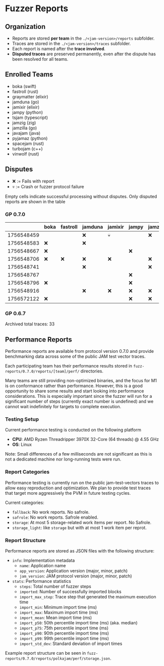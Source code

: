 # Fuzzer Reports

## Organization

- Reports are stored **per team** in the `./<jam-version>/reports` subfolder.  
- Traces are stored in the `./<jam-version>/traces` subfolder.  
- Each report is named after the **trace involved**.
- **Disputed traces** are preserved permanently, even after the dispute has been resolved for all teams.  

## Enrolled Teams

* boka (swift)
* fastroll (rust)
* graymatter (elixir)
* jamduna (go)
* jamixir (elixir)
* jampy (python)
* tsjam (typescript)
* jamzig (zig)
* jamzilla (go)
* javajam (java)
* pyjamaz (python)
* spacejam (rust)
* turbojam (c++)
* vinwolf (rust)

## Disputes

* ❌ := Fails with report
* 💀 := Crash or fuzzer protocol failure

Empty cells indicate successful processing without disputes.
Only disputed reports are shown in the table

### GP 0.7.0

|            | boka | fastroll | jamduna | jamixir | jampy | jamzig | jamzilla | javajam | pyjamaz | spacejam | tsjam | turbojam | vinwolf |
|------------|------|----------|---------|---------|-------|--------|----------|---------|---------|----------|-------|----------|---------|
| 1756548459 |      |          |   ❌    |   💀    |       |   ❌   |          |         |         |          |  ❌   |          |         |
| 1756548583 |  ❌  |          |   ❌    |         |       |        |          |         |         |          |  💀   |    ❌    |         |
| 1756548667 |  ❌  |          |         |         |  ❌   |        |          |         |         |    ❌    |  ❌   |          |         |
| 1756548706 |  ❌  |    ❌    |   ❌    |   ❌    |       |   ❌   |    ❌    |         |   ❌    |    ❌    |  ❌   |    ❌    |         |
| 1756548741 |      |          |   ❌    |         |       |   ❌   |          |   ❌    |         |          |  ❌   |    ❌    |         |
| 1756548767 |      |          |         |         |  ❌   |        |          |         |   ❌    |    ❌    |  ❌   |          |         |
| 1756548796 |  ❌  |          |         |         |  ❌   |        |          |         |         |    ❌    |  ❌   |          |         |
| 1756548916 |      |          |   ❌    |   ❌    |  ❌   |   ❌   |          |         |   ❌    |    ❌    |  ❌   |    ❌    |         |
| 1756572122 |  ❌  |          |         |         |  ❌   |   ❌   |          |         |   💀    |    ❌    |  ❌   |    ❌    |         |


### GP 0.6.7

Archived total traces: 33

## Performance Reports

Performance reports are available from protocol version 0.7.0 and provide
benchmarking data across some of the public JAM test vector traces.

Each participating team has their performance results stored in
`fuzz-reports/0.7.0/reports/[team]/perf/` directories.

Many teams are still providing non-optimized binaries, and the focus for M1 is
on conformance rather than performance. However, this is a good opportunity to
share some results and start looking into performance considerations. This is
especially important since the fuzzer will run for a significant number of steps
(currently exact number is undefined) and we cannot wait indefinitely for
targets to complete execution.

### Testing Setup

Current performance testing is conducted on the following platform
- **CPU**: AMD Ryzen Threadripper 3970X 32-Core (64 threads) @ 4.55 GHz
- **OS**: Linux

Note: Small differences of a few milliseconds are not significant as this is not
a dedicated machine nor long-running tests were run.

### Report Categories

Performance testing is currently run on the public jam-test-vectors traces to
allow easy reproduction and optimization. We plan to provide test traces that
target more aggressively the PVM in future testing cycles.

Current categories:
- `fallback`: No work reports. No safrole.
- `safrole`: No work reports. Safrole enabled.
- `storage`: At most 5 storage-related work items per report. No Safrole.
- `storage_light`: like `storage` but with at most 1 work item per reprot.

### Report Structure

Performance reports are stored as JSON files with the following structure:

- `info`: Implementation metadata
  - `name`: Application name
  - `app_version`: Application version (major, minor, patch)
  - `jam_version`: JAM protocol version (major, minor, patch)
- `stats`: Performance statistics
  - `steps`: Total number of fuzzer steps
  - `imported`: Number of successfully imported blocks
  - `import_max_step`: Trace step that generated the maximum execution time
  - `import_min`: Minimum import time (ms)
  - `import_max`: Maximum import time (ms)
  - `import_mean`: Mean import time (ms)
  - `import_p50`: 50th percentile import time (ms) (aka. median)
  - `import_p75`: 75th percentile import time (ms)
  - `import_p90`: 90th percentile import time (ms)
  - `import_p99`: 99th percentile import time (ms)
  - `import_std_dev`: Standard deviation of import times

Example report structure can be seen in `fuzz-reports/0.7.0/reports/polkajam/perf/storage.json`.
